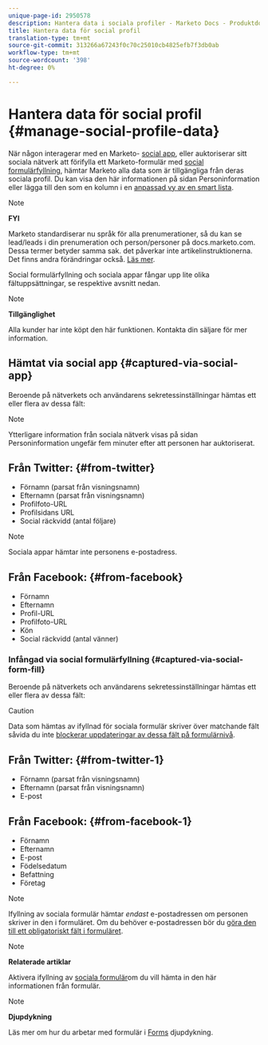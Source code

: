 ```yaml
---
unique-page-id: 2950578
description: Hantera data i sociala profiler - Marketo Docs - Produktdokumentation
title: Hantera data för social profil
translation-type: tm+mt
source-git-commit: 313266a67243f0c70c25010cb4825efb7f3db0ab
workflow-type: tm+mt
source-wordcount: '398'
ht-degree: 0%

---
```



# Hantera data för social profil {#manage-social-profile-data}

När någon interagerar med en Marketo- [social app](../../../../product-docs/demand-generation/social/configuring-social-actions/customize-social-app-button.md), eller auktoriserar sitt sociala nätverk att förifylla ett Marketo-formulär med [social formulärfyllning](../../../../product-docs/demand-generation/forms/form-actions/enable-social-form-fill-on-a-form.md), hämtar Marketo alla data som är tillgängliga från deras sociala profil. Du kan visa den här informationen på sidan [](http://docs.marketo.com/display/DOCS/Using+the+Person+Detail+Page)Personinformation eller lägga till den som en kolumn i en [anpassad vy av en smart lista](http://docs.marketo.com/display/DOCS/Create+and+Change+Views+for+Lists+and+Smart+List).

>[!NOTE]
>
>**FYI**
>
>Marketo standardiserar nu språk för alla prenumerationer, så du kan se lead/leads i din prenumeration och person/personer på docs.marketo.com. Dessa termer betyder samma sak. det påverkar inte artikelinstruktionerna. Det finns andra förändringar också. [Läs mer](http://docs.marketo.com/display/DOCS/Updates+to+Marketo+Terminology).

Social formulärfyllning och sociala appar fångar upp lite olika fältuppsättningar, se respektive avsnitt nedan.

>[!NOTE]
>
>**Tillgänglighet**
>
>Alla kunder har inte köpt den här funktionen. Kontakta din säljare för mer information.

## Hämtat via social app {#captured-via-social-app}

Beroende på nätverkets och användarens sekretessinställningar hämtas ett eller flera av dessa fält:

>[!NOTE]
>
>Ytterligare information från sociala nätverk visas på sidan Personinformation ungefär fem minuter efter att personen har auktoriserat.

## Från Twitter: {#from-twitter}

* Förnamn (parsat från visningsnamn)
* Efternamn (parsat från visningsnamn)
* Profilfoto-URL
* Profilsidans URL
* Social räckvidd (antal följare)

>[!NOTE]
>
>Sociala appar hämtar inte personens e-postadress.

## Från Facebook: {#from-facebook}

* Förnamn
* Efternamn
* Profil-URL
* Profilfoto-URL
* Kön
* Social räckvidd (antal vänner)

### Infångad via social formulärfyllning {#captured-via-social-form-fill}

Beroende på nätverkets och användarens sekretessinställningar hämtas ett eller flera av dessa fält:

>[!CAUTION]
>
>Data som hämtas av ifyllnad för sociala formulär skriver över matchande fält såvida du inte [blockerar uppdateringar av dessa fält på formulärnivå](../../../../product-docs/administration/field-management/block-updates-to-a-field.md).

## Från Twitter: {#from-twitter-1}

* Förnamn (parsat från visningsnamn)
* Efternamn (parsat från visningsnamn)
* E-post

## Från Facebook: {#from-facebook-1}

* Förnamn
* Efternamn
* E-post
* Födelsedatum
* Befattning
* Företag

>[!NOTE]
>
>Ifyllning av sociala formulär hämtar *endast* e-postadressen om personen skriver in den i formuläret. Om du behöver e-postadressen bör du [göra den till ett obligatoriskt fält i formuläret](../../../../product-docs/demand-generation/forms/creating-a-form/make-a-form-field-required.md).

>[!NOTE]
>
>**Relaterade artiklar**
>
>Aktivera ifyllning av [sociala formulär](../../../../product-docs/demand-generation/forms/form-actions/enable-social-form-fill-on-a-form.md)om du vill hämta in den här informationen från formulär.

>[!NOTE]
>
>**Djupdykning**
>
>Läs mer om hur du arbetar med formulär i [Forms](http://docs.marketo.com/display/docs/forms) djupdykning.

